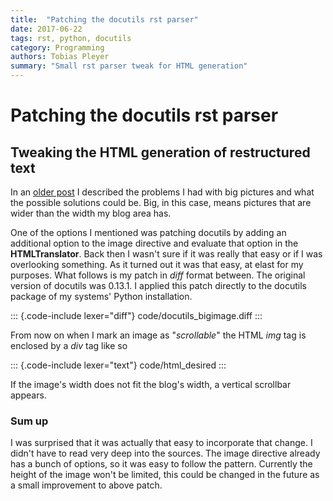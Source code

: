 ```yaml
---
title:  "Patching the docutils rst parser"
date: 2017-06-22
tags: rst, python, docutils
category: Programming
authors: Tobias Pleyer
summary: "Small rst parser tweak for HTML generation"
---
```


Patching the docutils rst parser
================================

Tweaking the HTML generation of restructured text
-------------------------------------------------

In an [older post](./2017-06-20-Problems-with-big-pictures.html) I described
the problems I had with big pictures and what the possible solutions could be.
Big, in this case, means pictures that are wider than the width my blog area
has.

One of the options I mentioned was patching docutils by adding an
additional option to the image directive and evaluate that option in the
**HTMLTranslator**. Back then I wasn't sure if it was really that easy
or if I was overlooking something. As it turned out it was that easy, at
elast for my purposes. What follows is my patch in *diff* format
between. The original version of docutils was 0.13.1. I applied this
patch directly to the docutils package of my systems' Python
installation.

::: {.code-include lexer="diff"}
code/docutils\_bigimage.diff
:::

From now on when I mark an image as "*scrollable*" the HTML *img* tag is
enclosed by a *div* tag like so

::: {.code-include lexer="text"}
code/html\_desired
:::

If the image's width does not fit the blog's width, a vertical scrollbar
appears.

### Sum up

I was surprised that it was actually that easy to incorporate that
change. I didn't have to read very deep into the sources. The image
directive already has a bunch of options, so it was easy to follow the
pattern. Currently the height of the image won't be limited, this could
be changed in the future as a small improvement to above patch.
